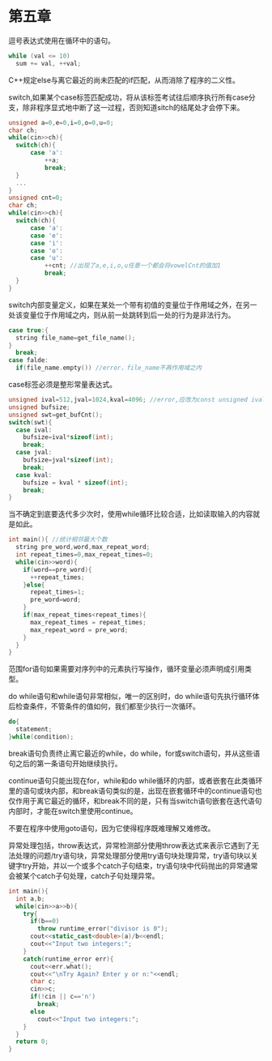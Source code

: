 # 第五章
  逗号表达式使用在循环中的语句。
```C++
while (val <= 10)
  sum += val, ++val;
```
  C++规定else与离它最近的尚未匹配的if匹配，从而消除了程序的二义性。
  
  switch,如果某个case标签匹配成功，将从该标签考试往后顺序执行所有case分支，除非程序显式地中断了这一过程，否则知道sitch的结尾处才会停下来。
```C++
unsigned a=0,e=0,i=0,o=0,u=0;
char ch;
while(cin>>ch){
  switch(ch){
      case 'a':
          ++a;
          break;
  }
  ...
}
unsigned cnt=0;
char ch;
while(cin>>ch){
  switch(ch){
      case 'a':
      case 'e':
      case 'i':
      case 'o':
      case 'u':
          ++cnt; //出现了a,e,i,o,u任意一个都会将vowelCnt的值加1
          break;
  }
}
```
  switch内部变量定义，如果在某处一个带有初值的变量位于作用域之外，在另一处该变量位于作用域之内，则从前一处跳转到后一处的行为是非法行为。
```C++
case true:{
  string file_name=get_file_name();
}
  break;
case falde:
  if(file_name.empty()) //error，file_name不再作用域之内
```
  case标签必须是整形常量表达式。
```C++
unsigned ival=512,jval=1024,kval=4096; //error,应改为const unsigned ival=512, jval=1024, kval=4096;
unsigned bufsize;
unsigned swt=get_bufCnt();
switch(swt){
  case ival:
    bufsize=ival*sizeof(int);
    break;
  case jval:
    bufsize=jval*sizeof(int);
    break;
  case kval:
    bufsize = kval * sizeof(int);
    break;
}
```
  当不确定到底要迭代多少次时，使用while循环比较合适，比如读取输入的内容就是如此。
```C++
int main(){ //统计相邻最大个数
  string pre_word,word,max_repeat_word;
  int repeat_times=0,max_repeat_times=0;
  while(cin>>word){
    if(word==pre_word){
      ++repeat_times;
    }else{
      repeat_times=1;
      pre_word=word;
    }
    if(max_repeat_times<repeat_times){
      max_repeat_times = repeat_times;
      max_repeat_word = pre_word;
    }
  }
}
```
  范围for语句如果需要对序列中的元素执行写操作，循环变量必须声明成引用类型。
  
  do while语句和while语句非常相似，唯一的区别时，do while语句先执行循环体后检查条件，不管条件的值如何，我们都至少执行一次循环。
```C++
do{
  statement;
}while(condition);
```
  break语句负责终止离它最近的while，do while，for或switch语句，并从这些语句之后的第一条语句开始继续执行。
  
  continue语句只能出现在for，while和do while循环的内部，或者嵌套在此类循环里的语句或块内部，和break语句类似的是，出现在嵌套循环中的continue语句也仅作用于离它最近的循环，和break不同的是，只有当switch语句嵌套在迭代语句内部时，才能在switch里使用continue。
  
  不要在程序中使用goto语句，因为它使得程序既难理解又难修改。
  
  异常处理包括，throw表达式，异常检测部分使用throw表达式来表示它遇到了无法处理的问题/try语句块，异常处理部分使用try语句块处理异常，try语句块以关键字try开始，并以一个或多个catch子句结束，try语句块中代码抛出的异常通常会被某个catch子句处理，catch子句处理异常。
```C++
int main(){
  int a,b;
  while(cin>>a>>b){
    try{
      if(b==0) 
        throw runtime_error("divisor is 0");
      cout<<static_cast<double>(a)/b<<endl;
      cout<<"Input two integers:";
    }
    catch(runtime_error err){
      cout<<err.what();
      cout<<"\nTry Again? Enter y or n:"<<endl;
      char c;
      cin>>c;
      if(!cin || c=='n')
        break;
      else
        cout<<"Input two integers:";
    }
  }
  return 0;
}
